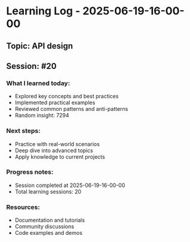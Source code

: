 # Learning Log - 2025-06-19-16-00-00

## Topic: API design
## Session: #20

### What I learned today:
- Explored key concepts and best practices
- Implemented practical examples  
- Reviewed common patterns and anti-patterns
- Random insight: 7294

### Next steps:
- Practice with real-world scenarios
- Deep dive into advanced topics
- Apply knowledge to current projects

### Progress notes:
- Session completed at 2025-06-19-16-00-00
- Total learning sessions: 20

### Resources:
- Documentation and tutorials
- Community discussions
- Code examples and demos
